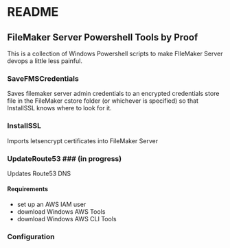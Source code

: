 # README #

## FileMaker Server Powershell Tools by Proof ##

This is a collection of Windows Powershell scripts to make FIleMaker Server devops a little less painful.

### SaveFMSCredentials ###

Saves filemaker server admin credentials to an encrypted credentials store file in the FileMaker cstore folder (or whichever is specified) so that InstallSSL knows where to look for it.

### InstallSSL ###
  
Imports letsencrypt certificates into FileMaker Server

### UpdateRoute53 ### (in progress)

Updates Route53 DNS

#### Requirements ##

* set up an AWS IAM user
* download Windows AWS Tools
* download Windows AWS CLI Tools
  
### Configuration ##
